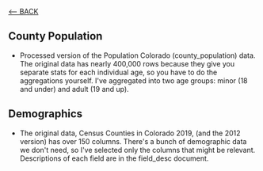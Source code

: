 [<-- BACK](../README.md)

## County Population
- Processed version of the Population Colorado (county_population) data. The original data has nearly 400,000 rows because they give you separate stats for each individual age, so you have to do the aggregations yourself. I've aggregated into two age groups: minor (18 and under) and adult (19 and up).

## Demographics
- The original data, Census Counties in Colorado 2019, (and the 2012 version) has over 150 columns. There's a bunch of demographic data we don't need, so I've selected only the columns that might be relevant. Descriptions of each field are in the field_desc document.
